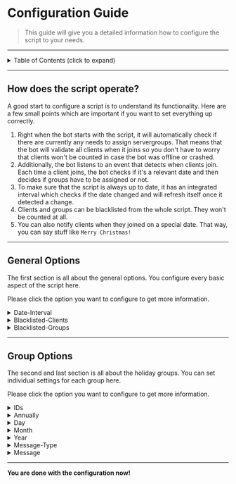# **Configuration Guide**

> This guide will give you a detailed information how to configure the script to your needs.

---

<!-- Table of Contents -->
<details>
    <summary>
        Table of Contents (click to expand)
    </summary>

- [**Configuration Guide**](#configuration-guide)
  - [**How does the script operate?**](#how-does-the-script-operate)
  - [**General Options**](#general-options)
  - [**Group Options**](#group-options)
</details>

---

## **How does the script operate?**
A good start to configure a script is to understand its functionality. Here are a few small points which are important if you want to set everything up correctly.

1. Right when the bot starts with the script, it will automatically check if there are currently any needs to assign servergroups. That means that the bot will validate all clients when it joins so you don't have to worry that clients won't be counted in case the bot was offline or crashed.
2. Additionally, the bot listens to an event that detects when clients join. Each time a client joins, the bot checks if it's a relevant date and then decides if groups have to be assigned or not.
3. To make sure that the script is always up to date, it has an integrated interval which checks if the date changed and will refresh itself once it detected a change.
4. Clients and groups can be blacklisted from the whole script. They won't be counted at all.
5. You can also notify clients when they joined on a special date. That way, you can say stuff like `Merry Christmas!`

---

## **General Options**
The first section is all about the general options. You configure every basic aspect of the script here.

Please click the option you want to configure to get more information.

<details>
    <summary>
        Date-Interval
    </summary>

*Details*:
- optional option | default value: `60`
- enter the time in seconds

*Info*:
- defines the interval in which the script checks if the day changed
- lower amounts make the script more precise but also drain more performance
- if you set it to 5 minutes (300 seconds), it might be that groups are added 4-5 minutes after a new day started (worst case)
</details>
<details>
    <summary>
        Blacklisted-Clients
    </summary>

*Details*:
- optional option | default value: `none`
- enter the client UIDs

*Info*:
- defines if a client is ignored by the script
- this means the client also gets no notifications
</details>
<details>
    <summary>
        Blacklisted-Groups
    </summary>

*Details*:
- optional option | default value: `none`
- enter the group IDs

*Info*:
- defines if a group is ignored by the script
- this means the group also gets no notifications
</details>

---

## **Group Options**
The second and last section is all about the holiday groups. You can set individual settings for each group here.

Please click the option you want to configure to get more information.

<details>
    <summary>
        IDs
    </summary>

*Details*:
- required option | default value: `none`
- enter the group IDs

*Info*:
- you can also define multiple group IDs so you can more than one group on a specific date
- if you don't enter an ID of a group or the ID does not refer to a valid group, the corresponding holiday group will be skipped and not be processed
</details>
<details>
    <summary>
        Annually
    </summary>

*Details*:
- optional option | default value: `Once`
- select `Annually` or `Once`

*Info*:
- defines whether a specific date should be counted only once or every year (annually)
- if you select annually, it doesn't matter what year you choose
</details>
<details>
    <summary>
        Day
    </summary>

*Details*:
- required option | default value: `none`
- enter the day of the month

*Info*:
- defines the day of the month for the date
- if it's not possible to form a valid date, the whole section will be skipped
</details>
<details>
    <summary>
        Month
    </summary>

*Details*:
- required option | default value: `none`
- select the month

*Info*:
- defines the the month for the date
- if it's not possible to form a valid date, the whole section will be skipped
</details>
<details>
    <summary>
        Year
    </summary>

*Details*:
- required option | default value: `none`
- enter the year

*Info*:
- defines the year for the date
- this option will be ignored if you selected `Once` for *Annually*
- if it's not possible to form a valid date, the whole section will be skipped
</details>
<details>
    <summary>
        Message-Type
    </summary>

*Details*:
- optional option | default value: `Disabled`
- select `Poke`, `Message` or `Disabled`

*Info*:
- defines how a client should be notified if they were assigned to a group
- keep in mind that a poke message is limited to 100 characters
</details>
<details>
    <summary>
        Message
    </summary>

*Details*:
- semi-required option | default value: `Merry Christmas! Thanks for joining us today.`
- enter the message text

*Info*:
- defines the text which is used in the notification for the client
- keep in mind that a poke message is limited to 100 characters
</details>

---

**You are done with the configuration now!**
